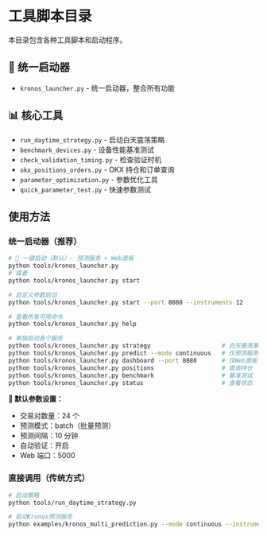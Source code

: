 # 工具脚本目录

本目录包含各种工具脚本和启动程序。

## 🚀 统一启动器

- `kronos_launcher.py` - 统一启动器，整合所有功能

## 📊 核心工具

- `run_daytime_strategy.py` - 启动白天震荡策略
- `benchmark_devices.py` - 设备性能基准测试
- `check_validation_timing.py` - 检查验证时机
- `okx_positions_orders.py` - OKX 持仓和订单查询
- `parameter_optimization.py` - 参数优化工具
- `quick_parameter_test.py` - 快速参数测试

## 使用方法

### 统一启动器（推荐）

```bash
# 🚀 一键启动（默认）- 预测服务 + Web面板
python tools/kronos_launcher.py
# 或者
python tools/kronos_launcher.py start

# 自定义参数启动
python tools/kronos_launcher.py start --port 8080 --instruments 12

# 查看所有可用命令
python tools/kronos_launcher.py help

# 单独启动各个服务
python tools/kronos_launcher.py strategy                    # 白天震荡策略
python tools/kronos_launcher.py predict --mode continuous   # 仅预测服务
python tools/kronos_launcher.py dashboard --port 8080       # 仅Web面板
python tools/kronos_launcher.py positions                   # 查询持仓
python tools/kronos_launcher.py benchmark                   # 基准测试
python tools/kronos_launcher.py status                      # 查看状态
```

**🎯 默认参数设置：**

- 交易对数量：24 个
- 预测模式：batch（批量预测）
- 预测间隔：10 分钟
- 自动验证：开启
- Web 端口：5000

### 直接调用（传统方式）

```bash
# 启动策略
python tools/run_daytime_strategy.py

# 启动Kronos预测服务
python examples/kronos_multi_prediction.py --mode continuous --instruments 24
```
